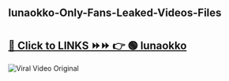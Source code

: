
 ## lunaokko-Only-Fans-Leaked-Videos-Files

# <h2><a href="https://mediaupload.pro?lunaokko">🔗 Click to LINKS ⏩⏩ 👉 🟢 lunaokko </a></h2>

<a href="https://mediaupload.pro?lunaokko" rel="nofollow" data-target="animated-image.originalLink"><img src="https://i.ibb.co.com/xMMVF88/686577567.gif" alt="Viral Video Original" style="max-width: 100%; display: inline-block;" data-target="animated-image.originalImage"></a>